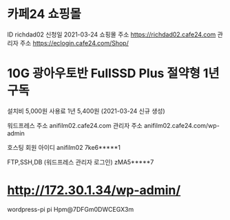 # 카페24 쇼핑몰
ID  richdad02
신청일 2021-03-24
쇼핑몰 주소  https://richdad02.cafe24.com
관리자 주소  https://eclogin.cafe24.com/Shop/


# 10G 광아우토반 FullSSD Plus 절약형 1년 구독
설치비      5,000원
사용료 1년  5,400원 (2021-03-24 신규 생성)

워드프레스 주소  anifilm02.cafe24.com
관리자 주소     anifilm02.cafe24.com/wp-admin

호스팅 회원 아이디
anifilm02
7ke6*****1

FTP,SSH,DB (워드프레스 관리자 로그인)
zMA5*****7


# http://172.30.1.34/wp-admin/
wordpress-pi
pi
Hpm@7DFGm0DWCEGX3m
